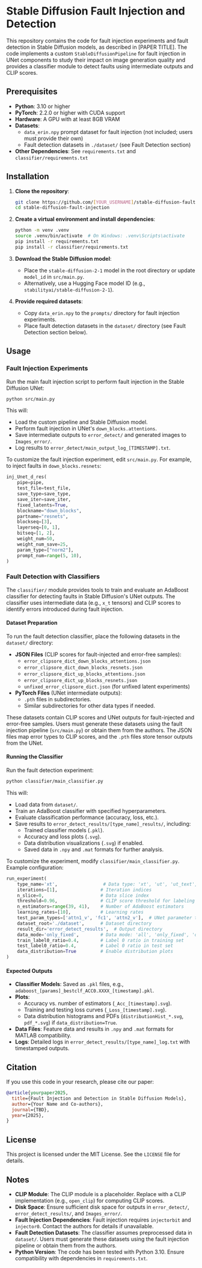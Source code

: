 # Stable Diffusion Fault Injection and Detection

This repository contains the code for fault injection experiments and fault detection in Stable Diffusion models, as described in [PAPER TITLE]. The code implements a custom `StableDiffusionPipeline` for fault injection in UNet components to study their impact on image generation quality and provides a classifier module to detect faults using intermediate outputs and CLIP scores.

## Prerequisites

- **Python**: 3.10 or higher
- **PyTorch**: 2.2.0 or higher with CUDA support
- **Hardware**: A GPU with at least 8GB VRAM
- **Datasets**:
  - `data_erin.npy` prompt dataset for fault injection (not included; users must provide their own)
  - Fault detection datasets in `./dataset/` (see Fault Detection section)
- **Other Dependencies**: See `requirements.txt` and `classifier/requirements.txt`

## Installation

1. **Clone the repository**:

   ```bash
   git clone https://github.com/[YOUR_USERNAME]/stable-diffusion-fault-injection.git
   cd stable-diffusion-fault-injection
   ```

2. **Create a virtual environment and install dependencies**:

   ```bash
   python -m venv .venv
   source .venv/bin/activate  # On Windows: .venv\Scripts\activate
   pip install -r requirements.txt
   pip install -r classifier/requirements.txt
   ```

3. **Download the Stable Diffusion model**:

   - Place the `stable-diffusion-2-1` model in the root directory or update `model_id` in `src/main.py`.
   - Alternatively, use a Hugging Face model ID (e.g., `stabilityai/stable-diffusion-2-1`).

4. **Provide required datasets**:

   - Copy `data_erin.npy` to the `prompts/` directory for fault injection experiments.
   - Place fault detection datasets in the `dataset/` directory (see Fault Detection section below).

## Usage

### Fault Injection Experiments

Run the main fault injection script to perform fault injection in the Stable Diffusion UNet:

```bash
python src/main.py
```

This will:

- Load the custom pipeline and Stable Diffusion model.
- Perform fault injection in UNet's `down_blocks.attentions`.
- Save intermediate outputs to `error_detect/` and generated images to `Images_error/`.
- Log results to `error_detect/main_output_log_[TIMESTAMP].txt`.

To customize the fault injection experiment, edit `src/main.py`. For example, to inject faults in `down_blocks.resnets`:

```python
inj_Unet_d_res(
    pipe=pipe,
    test_file=test_file,
    save_type=save_type,
    save_iter=save_iter,
    fixed_latents=True,
    blockname="down_blocks",
    partname="resnets",
    blockseq=[3],
    layerseq=[0, 1],
    bitseq=[1, 2],
    weight_num=50,
    weight_num_save=25,
    param_type=["norm2"],
    prompt_num=range(5, 10),
)
```

### Fault Detection with Classifiers

The `classifier/` module provides tools to train and evaluate an AdaBoost classifier for detecting faults in Stable Diffusion's UNet outputs. The classifier uses intermediate data (e.g., `x_t` tensors) and CLIP scores to identify errors introduced during fault injection.

#### Dataset Preparation

To run the fault detection classifier, place the following datasets in the `dataset/` directory:

- **JSON Files** (CLIP scores for fault-injected and error-free samples):
  - `error_clipsore_dict_down_blocks_attentions.json`
  - `error_clipsore_dict_down_blocks_resnets.json`
  - `error_clipsore_dict_up_blocks_attentions.json`
  - `error_clipsore_dict_up_blocks_resnets.json`
  - `unfixed_error_clipsore_dict.json` (for unfixed latent experiments)
- **PyTorch Files** (UNet intermediate outputs):
  - `.pth` files in subdirectories.
  - Similar subdirectories for other data types if needed.

These datasets contain CLIP scores and UNet outputs for fault-injected and error-free samples. Users must generate these datasets using the fault injection pipeline (`src/main.py`) or obtain them from the authors. The JSON files map error types to CLIP scores, and the `.pth` files store tensor outputs from the UNet.

#### Running the Classifier

Run the fault detection experiment:

```bash
python classifier/main_classifier.py
```

This will:

- Load data from `dataset/`.
- Train an AdaBoost classifier with specified hyperparameters.
- Evaluate classification performance (accuracy, loss, etc.).
- Save results to `error_detect_results/[type_name]_results/`, including:
  - Trained classifier models (`.pkl`).
  - Accuracy and loss plots (`.svg`).
  - Data distribution visualizations (`.svg`) if enabled.
  - Saved data in `.npy` and `.mat` formats for further analysis.

To customize the experiment, modify `classifier/main_classifier.py`. Example configuration:

```python
run_experiment(
    type_name='xt',                 # Data type: 'xt', 'ut', 'ut_text', etc.
    iterations=[1],                # Iteration indices
    n_slice=0,                     # Data slice index
    threshold=0.96,                # CLIP score threshold for labeling errors
    n_estimators=range(39, 41),    # Number of AdaBoost estimators
    learning_rates=[10],           # Learning rates
    test_param_types=['attn1_v', 'fc1', 'attn2_v'],  # UNet parameter types
    dataset_root='./dataset',      # Dataset directory
    result_dir='error_detect_results',  # Output directory
    data_mode='only_fixed',        # Data mode: 'all', 'only_fixed', 'only_unfixed'
    train_label0_ratio=0.4,        # Label 0 ratio in training set
    test_label0_ratio=0.4,         # Label 0 ratio in test set
    data_distribution=True         # Enable distribution plots
)
```

#### Expected Outputs

- **Classifier Models**: Saved as `.pkl` files, e.g., `adaboost_[params]_bestclf_ACC0.XXXX_[timestamp].pkl`.
- **Plots**:
  - Accuracy vs. number of estimators (`_Acc_[timestamp].svg`).
  - Training and testing loss curves (`_Loss_[timestamp].svg`).
  - Data distribution histograms and PDFs (`distributionHist_*.svg`, `pdf_*.svg`) if `data_distribution=True`.
- **Data Files**: Feature data and results in `.npy` and `.mat` formats for MATLAB compatibility.
- **Logs**: Detailed logs in `error_detect_results/[type_name]_log.txt` with timestamped outputs.

## Citation

If you use this code in your research, please cite our paper:

```bibtex
@article{yourpaper2025,
  title={Fault Injection and Detection in Stable Diffusion Models},
  author={Your Name and Co-authors},
  journal={TBD},
  year={2025},
}
```

## License

This project is licensed under the MIT License. See the `LICENSE` file for details.

## Notes

- **CLIP Module**: The CLIP module is a placeholder. Replace with a CLIP implementation (e.g., `open_clip`) for computing CLIP scores.
- **Disk Space**: Ensure sufficient disk space for outputs in `error_detect/`, `error_detect_results/`, and `Images_error/`.
- **Fault Injection Dependencies**: Fault injection requires `injectorbit` and `injector0`. Contact the authors for details if unavailable.
- **Fault Detection Datasets**: The classifier assumes preprocessed data in `dataset/`. Users must generate these datasets using the fault injection pipeline or obtain them from the authors.
- **Python Version**: The code has been tested with Python 3.10. Ensure compatibility with dependencies in `requirements.txt`.

